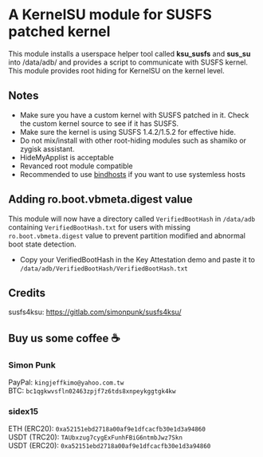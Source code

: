 # A KernelSU module for SUSFS patched kernel #

This module installs a userspace helper tool called **ksu_susfs** and **sus_su** into /data/adb/ and provides a script to communicate with SUSFS kernel.
This module provides root hiding for KernelSU on the kernel level.

## Notes
- Make sure you have a custom kernel with SUSFS patched in it. Check the custom kernel source to see if it has SUSFS.
- Make sure the kernel is using SUSFS 1.4.2/1.5.2 for effective hide.
- Do not mix/install with other root-hiding modules such as shamiko or zygisk assistant.
- HideMyApplist is acceptable
- Revanced root module compatible
- Recommended to use [bindhosts](https://github.com/backslashxx/bindhosts) if you want to use systemless hosts

## Adding ro.boot.vbmeta.digest value
This module will now have a directory called `VerifiedBootHash` in `/data/adb` containing `VerifiedBootHash.txt` for users with missing `ro.boot.vbmeta.digest` value to prevent partition modified and abnormal boot state detection. 
- Copy your VerifiedBootHash in the Key Attestation demo and paste it to `/data/adb/VerifiedBootHash/VerifiedBootHash.txt`

## Credits
susfs4ksu: https://gitlab.com/simonpunk/susfs4ksu/

## Buy us some coffee ☕
### Simon Punk
PayPal: `kingjeffkimo@yahoo.com.tw`
<br>BTC: `bc1qgkwvsfln02463zpjf7z6tds8xnpeykggtgk4kw`
### sidex15
ETH (ERC20): `0xa52151ebd2718a00af9e1dfcacfb30e1d3a94860`
<br>USDT (TRC20): `TAUbxzug7cygExFunhFBiG6ntmbJwz7Skn`
<br>USDT (ERC20): 
`0xa52151ebd2718a00af9e1dfcacfb30e1d3a94860`
